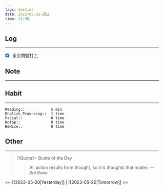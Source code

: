 ```yaml
---
tags: dailies  
date: 2023-05-21-週日
time: 21:08
---
```


## Log
---
- [x] 全金問號打工

## Note
---

## Habit
---
```
Reading::            5 min
English_Prouncing::  1 time
Facial::             0 time
Nofap::              0 time
BeNice::             0 time

```
## Other
---

> [!Quote]+ Quote of the Day
> > All action results from thought, so it is thoughts that matter.
> — <cite>Sai Baba</cite>

<< [[2023-05-20|Yesterday]] | [[2023-05-22|Tomorrow]] >>